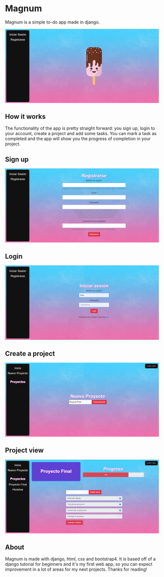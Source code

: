 # Magnum
Magnum is a simple to-do app made in django.

<img src="https://raw.githubusercontent.com/isaacfulcrum/Magnum/main/assets/landingPage.png?token=AOAQ2ZA3MBXKEUHPSUY7TQS72FD7W" alt="landing page"/>
<h2>How it works</h2>
The functionality of the app is pretty straight forward: you sign up, login to your account, create a project and add some tasks. You can mark a task as completed and the app will show you the progress of completion in your project.
<h2>Sign up</h2>
<img src="https://raw.githubusercontent.com/isaacfulcrum/Magnum/main/assets/register.png?token=AOAQ2ZBNU4Q5EBIJSL7HS7C72PY5M" alt="register page"/>
<h2>Login</h2>
<img src="https://raw.githubusercontent.com/isaacfulcrum/Magnum/main/assets/login.png?token=AOAQ2ZAFFV3QT6GE4JWT7VC72P3BQ" alt="login page"/>
<h2>Create a project</h2>
<img src="https://raw.githubusercontent.com/isaacfulcrum/Magnum/main/assets/create.png?token=AOAQ2ZFO745DL4HLZ4LO6FC72P3GC" alt="create page"/>
<h2>Project view</h2>
<img src="https://raw.githubusercontent.com/isaacfulcrum/Magnum/main/assets/project.png?token=AOAQ2ZGKDSDY4HFZIXRZBQ272P3L4" alt=""/>
<h2>About</h2>
Magnum is made with django, html, css and bootstrap4. It is based off of a django tutorial for beginners and it's my first web app, so you can expect improvement in a lot of areas for my next projects. Thanks for reading!
